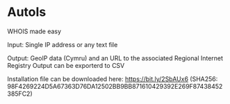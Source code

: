# AutoIs
WHOIS made easy

Input: Single IP address or any text file

Output: GeoIP data (Cymru) and an URL to the associated Regional Internet Registry
Output can be exporterd to CSV

Installation file can be downloaded here:
https://bit.ly/2SbAUx6 (SHA256: 98F4269224D5A67363D76DA12502BB9BB871610429392E269F87438452385FC2)
